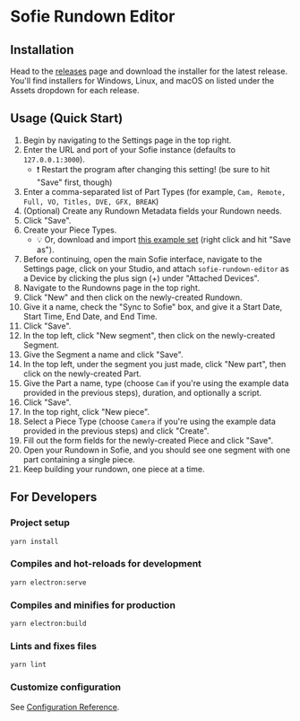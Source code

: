 # Sofie Rundown Editor

## Installation

Head to the [releases](releases) page and download the installer for the latest release. You'll find installers for Windows, Linux, and macOS on listed under the Assets dropdown for each release.

## Usage (Quick Start)

1. Begin by navigating to the Settings page in the top right.
2. Enter the URL and port of your Sofie instance (defaults to `127.0.0.1:3000`).
   - ❗ Restart the program after changing this setting! (be sure to hit "Save" first, though)
3. Enter a comma-separated list of Part Types (for example, `Cam, Remote, Full, VO, Titles, DVE, GFX, BREAK`)
4. (Optional) Create any Rundown Metadata fields your Rundown needs.
5. Click "Save".
6. Create your Piece Types.
   - 💡 Or, download and import [this example set](https://gist.githubusercontent.com/alvancamp/c8ef1999d9550b8087f2a551c35ce30b/raw/fe6998c033e78e4866743e38482b29b4128fa4fa/pieces-manifest.json) (right click and hit "Save as").
7. Before continuing, open the main Sofie interface, navigate to the Settings page, click on your Studio, and attach `sofie-rundown-editor` as a Device by clicking the plus sign (+) under "Attached Devices".
8. Navigate to the Rundowns page in the top right.
9. Click "New" and then click on the newly-created Rundown.
10. Give it a name, check the "Sync to Sofie" box, and give it a Start Date, Start Time, End Date, and End Time.
11. Click "Save".
12. In the top left, click "New segment", then click on the newly-created Segment.
13. Give the Segment a name and click "Save".
14. In the top left, under the segment you just made, click "New part", then click on the newly-created Part.
15. Give the Part a name, type (choose `Cam` if you're using the example data provided in the previous steps), duration, and optionally a script.
16. Click "Save".
17. In the top right, click "New piece".
18. Select a Piece Type (choose `Camera` if you're using the example data provided in the previous steps) and click "Create".
19. Fill out the form fields for the newly-created Piece and click "Save".
20. Open your Rundown in Sofie, and you should see one segment with one part containing a single piece.
21. Keep building your rundown, one piece at a time.

## For Developers

### Project setup

```
yarn install
```

### Compiles and hot-reloads for development

```
yarn electron:serve
```

### Compiles and minifies for production

```
yarn electron:build
```

### Lints and fixes files

```
yarn lint
```

### Customize configuration

See [Configuration Reference](https://cli.vuejs.org/config/).
